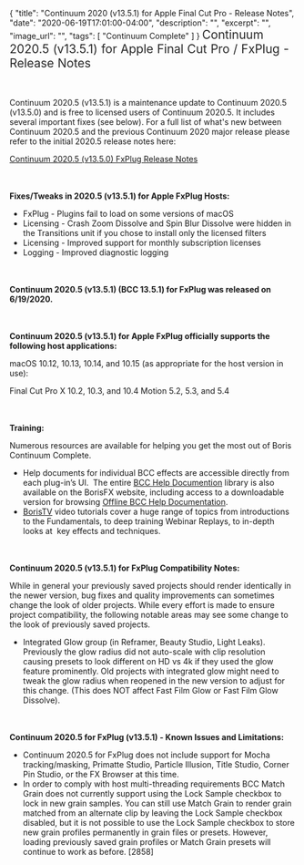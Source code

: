 {
  "title": "Continuum 2020 (v13.5.1) for Apple Final Cut Pro - Release Notes",
  "date": "2020-06-19T17:01:00-04:00",
  "description": "",
  "excerpt": "",
  "image_url": "",
  "tags": [
    "Continuum Complete"
  ]
}
<span style="color: rgb(40, 40, 40); font-size: 1.5em; word-spacing: 0.5px;">Continuum 2020.5 (v13.5.1) for Apple Final Cut Pro / FxPlug - Release Notes</span>

<span style="font-size: 1rem;"> </span>

Continuum 2020.5 (v13.5.1) is a maintenance update to Continuum 2020.5 (v13.5.0) and is free to licensed users of Continuum 2020.5.  It includes several important fixes (see below).  For a full list of what's new between Continuum 2020.5 and the previous Continuum 2020 major release please refer to the initial 2020.5 release notes here:

[Continuum 2020.5 (v13.5.0) FxPlug Release Notes](/release-notes/continuum-2020-5-v13-5-0-for-apple-final-cut-pro-release-notes/)

<span style="font-size: 1rem;"> </span>

**Fixes/Tweaks in 2020.5 (v13.5.1) for Apple FxPlug Hosts:**

* FxPlug - Plugins fail to load on some versions of macOS
* Licensing - Crash Zoom Dissolve and Spin Blur Dissolve were hidden in the Transitions unit if you chose to install only the licensed filters
* Licensing - Improved support for monthly subscription licenses
* Logging - Improved diagnostic logging

<span style="font-size: 1rem;"> </span>

**Continuum 2020.5 (v13.5.1) (BCC 13.5.1) for FxPlug was released on 6/19/2020.**

<span style="font-size: 1rem;"> </span>

**Continuum 2020.5 (v13.5.1) for Apple FxPlug officially supports the following host applications:**

macOS 10.12, 10.13, 10.14, and 10.15 (as appropriate for the host version in use):

Final Cut Pro X 10.2, 10.3, and 10.4
Motion 5.2, 5.3, and 5.4

<span style="font-size: 1rem;"> </span>

**Training:**

Numerous resources are available for helping you get the most out of Boris Continuum Complete.

* Help documents for individual BCC effects are accessible directly from each plug-in’s UI.  The entire [BCC Help Documention](/documentation/continuum/bcc-user-guide/ "BCC Help Documentation") library is also available on the BorisFX website, including access to a downloadable version for browsing [Offline BCC Help Documentation](https://cdn.borisfx.com/borisfx/store/BCC2019Documentation.zip "Offline Downloadable BCC Help Documentation").
* [BorisTV](/videos/) video tutorials cover a huge range of topics from introductions to the Fundamentals, to deep training Webinar Replays, to in-depth looks at  key effects and techniques.

<span style="font-size: 1rem;"> </span>

**Continuum 2020.5 (v13.5.1) for FxPlug Compatibility Notes:**

While in general your previously saved projects should render identically in the newer version, bug fixes and quality improvements can sometimes change the look of older projects. While every effort is made to ensure project compatibility, the following notable areas may see some change to the look of previously saved projects.

* Integrated Glow group (in Reframer, Beauty Studio, Light Leaks).  Previously the glow radius did not auto-scale with clip resolution causing presets to look different on HD vs 4k if they used the glow feature prominently.  Old projects with integrated glow might need to tweak the glow radius when reopened in the new version to adjust for this change.  (This does NOT affect Fast Film Glow or Fast Film Glow Dissolve).

<span style="font-size: 1rem;"> </span>

**Continuum 2020.5 for FxPlug (v13.5.1) - Known Issues and Limitations:**

* Continuum 2020.5 for FxPlug does not include support for Mocha tracking/masking, Primatte Studio, Particle Illusion, Title Studio, Corner Pin Studio, or the FX Browser at this time.
* In order to comply with host multi-threading requirements BCC Match Grain does not currently support using the Lock Sample checkbox to lock in new grain samples. You can still use Match Grain to render grain matched from an alternate clip by leaving the Lock Sample checkbox disabled, but it is not possible to use the Lock Sample checkbox to store new grain profiles permanently in grain files or presets. However, loading previously saved grain profiles or Match Grain presets will continue to work as before. \[2858\]

<div id="ext-gen9245"> </div>
